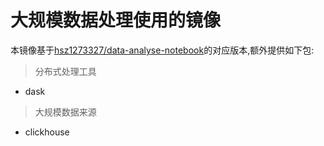 # 大规模数据处理使用的镜像

本镜像基于[hsz1273327/data-analyse-notebook](https://hub.docker.com/r/hsz1273327/data-analyse-notebook)的对应版本,额外提供如下包:

> 分布式处理工具

+ dask

> 大规模数据来源

+ clickhouse
